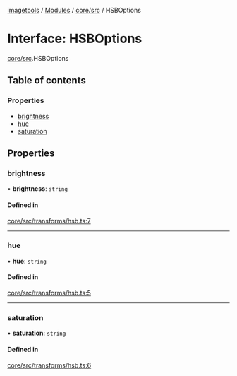 [imagetools](../README.md) / [Modules](../modules.md) / [core/src](../modules/core_src.md) / HSBOptions

# Interface: HSBOptions

[core/src](../modules/core_src.md).HSBOptions

## Table of contents

### Properties

- [brightness](core_src.HSBOptions.md#brightness)
- [hue](core_src.HSBOptions.md#hue)
- [saturation](core_src.HSBOptions.md#saturation)

## Properties

### brightness

• **brightness**: `string`

#### Defined in

[core/src/transforms/hsb.ts:7](https://github.com/JonasKruckenberg/imagetools/blob/04cb552/packages/core/src/transforms/hsb.ts#L7)

___

### hue

• **hue**: `string`

#### Defined in

[core/src/transforms/hsb.ts:5](https://github.com/JonasKruckenberg/imagetools/blob/04cb552/packages/core/src/transforms/hsb.ts#L5)

___

### saturation

• **saturation**: `string`

#### Defined in

[core/src/transforms/hsb.ts:6](https://github.com/JonasKruckenberg/imagetools/blob/04cb552/packages/core/src/transforms/hsb.ts#L6)
